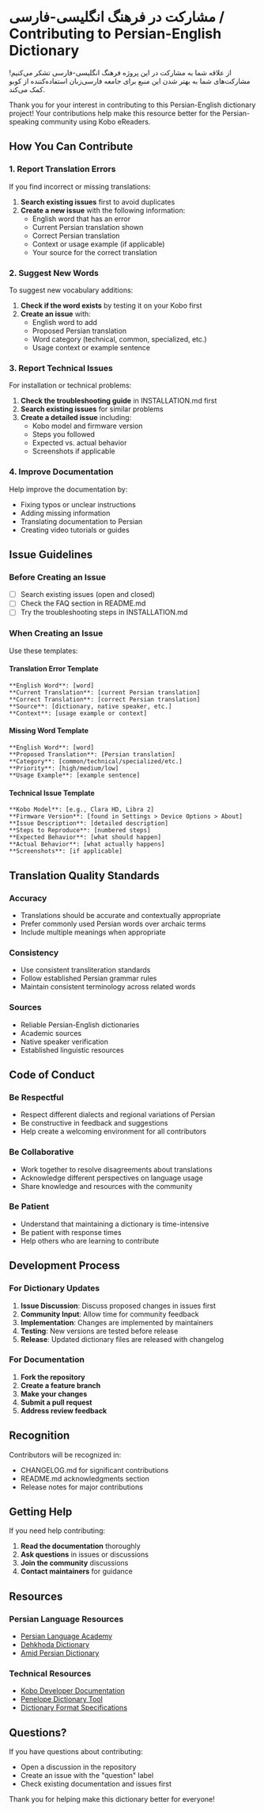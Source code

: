 # مشارکت در فرهنگ انگلیسی-فارسی / Contributing to Persian-English Dictionary

از علاقه شما به مشارکت در این پروژه فرهنگ انگلیسی-فارسی تشکر می‌کنیم! مشارکت‌های شما به بهتر شدن این منبع برای جامعه فارسی‌زبان استفاده‌کننده از کوبو کمک می‌کند.

Thank you for your interest in contributing to this Persian-English dictionary project! Your contributions help make this resource better for the Persian-speaking community using Kobo eReaders.

## How You Can Contribute

### 1. Report Translation Errors

If you find incorrect or missing translations:

1. **Search existing issues** first to avoid duplicates
2. **Create a new issue** with the following information:
   - English word that has an error
   - Current Persian translation shown
   - Correct Persian translation
   - Context or usage example (if applicable)
   - Your source for the correct translation

### 2. Suggest New Words

To suggest new vocabulary additions:

1. **Check if the word exists** by testing it on your Kobo first
2. **Create an issue** with:
   - English word to add
   - Proposed Persian translation
   - Word category (technical, common, specialized, etc.)
   - Usage context or example sentence

### 3. Report Technical Issues

For installation or technical problems:

1. **Check the troubleshooting guide** in INSTALLATION.md first
2. **Search existing issues** for similar problems
3. **Create a detailed issue** including:
   - Kobo model and firmware version
   - Steps you followed
   - Expected vs. actual behavior
   - Screenshots if applicable

### 4. Improve Documentation

Help improve the documentation by:

- Fixing typos or unclear instructions
- Adding missing information
- Translating documentation to Persian
- Creating video tutorials or guides

## Issue Guidelines

### Before Creating an Issue

- [ ] Search existing issues (open and closed)
- [ ] Check the FAQ section in README.md
- [ ] Try the troubleshooting steps in INSTALLATION.md

### When Creating an Issue

Use these templates:

#### Translation Error Template

```
**English Word**: [word]
**Current Translation**: [current Persian translation]
**Correct Translation**: [correct Persian translation]
**Source**: [dictionary, native speaker, etc.]
**Context**: [usage example or context]
```

#### Missing Word Template

```
**English Word**: [word]
**Proposed Translation**: [Persian translation]
**Category**: [common/technical/specialized/etc.]
**Priority**: [high/medium/low]
**Usage Example**: [example sentence]
```

#### Technical Issue Template

```
**Kobo Model**: [e.g., Clara HD, Libra 2]
**Firmware Version**: [found in Settings > Device Options > About]
**Issue Description**: [detailed description]
**Steps to Reproduce**: [numbered steps]
**Expected Behavior**: [what should happen]
**Actual Behavior**: [what actually happens]
**Screenshots**: [if applicable]
```

## Translation Quality Standards

### Accuracy

- Translations should be accurate and contextually appropriate
- Prefer commonly used Persian words over archaic terms
- Include multiple meanings when appropriate

### Consistency

- Use consistent transliteration standards
- Follow established Persian grammar rules
- Maintain consistent terminology across related words

### Sources

- Reliable Persian-English dictionaries
- Academic sources
- Native speaker verification
- Established linguistic resources

## Code of Conduct

### Be Respectful

- Respect different dialects and regional variations of Persian
- Be constructive in feedback and suggestions
- Help create a welcoming environment for all contributors

### Be Collaborative

- Work together to resolve disagreements about translations
- Acknowledge different perspectives on language usage
- Share knowledge and resources with the community

### Be Patient

- Understand that maintaining a dictionary is time-intensive
- Be patient with response times
- Help others who are learning to contribute

## Development Process

### For Dictionary Updates

1. **Issue Discussion**: Discuss proposed changes in issues first
2. **Community Input**: Allow time for community feedback
3. **Implementation**: Changes are implemented by maintainers
4. **Testing**: New versions are tested before release
5. **Release**: Updated dictionary files are released with changelog

### For Documentation

1. **Fork the repository**
2. **Create a feature branch**
3. **Make your changes**
4. **Submit a pull request**
5. **Address review feedback**

## Recognition

Contributors will be recognized in:

- CHANGELOG.md for significant contributions
- README.md acknowledgments section
- Release notes for major contributions

## Getting Help

If you need help contributing:

1. **Read the documentation** thoroughly
2. **Ask questions** in issues or discussions
3. **Join the community** discussions
4. **Contact maintainers** for guidance

## Resources

### Persian Language Resources

- [Persian Language Academy](http://www.persianacademy.ir/)
- [Dehkhoda Dictionary](https://dehkhoda.ut.ac.ir/)
- [Amid Persian Dictionary](http://www.loghatnaameh.org/)

### Technical Resources

- [Kobo Developer Documentation](https://help.kobo.com/hc/en-us)
- [Penelope Dictionary Tool](https://github.com/pettarin/penelope)
- [Dictionary Format Specifications](https://wiki.mobileread.com/wiki/Kobo_Touch_Hacking)

## Questions?

If you have questions about contributing:

- Open a discussion in the repository
- Create an issue with the "question" label
- Check existing documentation and issues first

Thank you for helping make this dictionary better for everyone!
